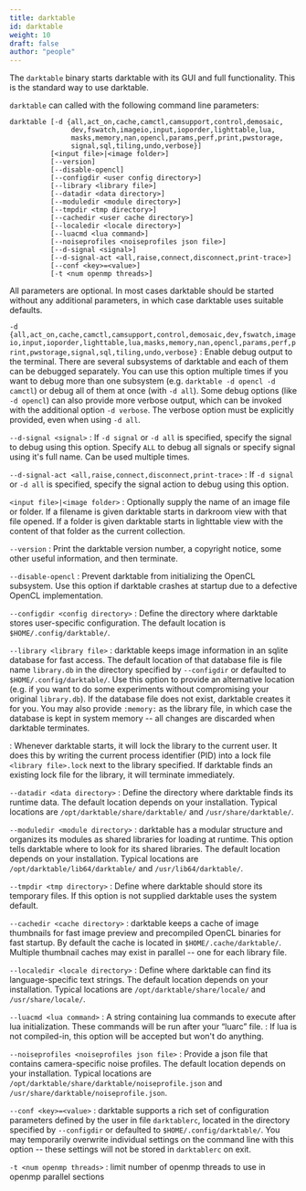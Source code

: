 ```yaml
---
title: darktable
id: darktable
weight: 10
draft: false
author: "people"
---
```


The `darktable` binary starts darktable with its GUI and full functionality. This is the standard way to use darktable.

`darktable` can called with the following command line parameters:

```
darktable [-d {all,act_on,cache,camctl,camsupport,control,demosaic,
               dev,fswatch,imageio,input,ioporder,lighttable,lua,
               masks,memory,nan,opencl,params,perf,print,pwstorage,
               signal,sql,tiling,undo,verbose}]
          [<input file>|<image folder>]
          [--version]
          [--disable-opencl]
          [--configdir <user config directory>]
          [--library <library file>]
          [--datadir <data directory>]
          [--moduledir <module directory>]
          [--tmpdir <tmp directory>]
          [--cachedir <user cache directory>]
          [--localedir <locale directory>]
          [--luacmd <lua command>]
          [--noiseprofiles <noiseprofiles json file>]
          [--d-signal <signal>]
          [--d-signal-act <all,raise,connect,disconnect,print-trace>]
          [--conf <key>=<value>]
          [-t <num openmp threads>]
```

All parameters are optional. In most cases darktable should be started without any additional parameters, in which case darktable uses suitable defaults.

`-d {all,act_on,cache,camctl,camsupport,control,demosaic,dev,fswatch,imageio,input,ioporder,lighttable,lua,masks,memory,nan,opencl,params,perf,print,pwstorage,signal,sql,tiling,undo,verbose}`
: Enable debug output to the terminal. There are several subsystems of darktable and each of them can be debugged separately. You can use this option multiple times if you want to debug more than one subsystem (e.g. `darktable -d opencl -d camctl`) or debug all of them at once (with `-d all`). Some debug options (like `-d opencl`) can also provide more verbose output, which can be invoked with the additional option `-d verbose`. The verbose option must be explicitly provided, even when using `-d all`.

`--d-signal <signal>`
: If `-d signal` or `-d all` is specified, specify the signal to debug using this option. Specify `ALL` to debug all signals or specify signal using it's full name. Can be used multiple times.

`--d-signal-act <all,raise,connect,disconnect,print-trace>`
: If `-d signal` or `-d all` is specified, specify the signal action to debug using this option.

`<input file>|<image folder>`
: Optionally supply the name of an image file or folder. If a filename is given darktable starts in darkroom view with that file opened. If a folder is given darktable starts in lighttable view with the content of that folder as the current collection.

`--version`
: Print the darktable version number, a copyright notice, some other useful information, and then terminate.

`--disable-opencl`
: Prevent darktable from initializing the OpenCL subsystem. Use this option if darktable crashes at startup due to a defective OpenCL implementation.

`--configdir <config directory>`
: Define the directory where darktable stores user-specific configuration. The default location is `$HOME/.config/darktable/`.

`--library <library file>`
: darktable keeps image information in an sqlite database for fast access. The default location of that database file is file name `library.db` in the directory specified by `--configdir` or defaulted to `$HOME/.config/darktable/`. Use this option to provide an alternative location (e.g. if you want to do some experiments without compromising your original `library.db`). If the database file does not exist, darktable creates it for you. You may also provide `:memory:` as the library file, in which case the database is kept in system memory -- all changes are discarded when darktable terminates.

: Whenever darktable starts, it will lock the library to the current user. It does this by writing the current process identifier (PID) into a lock file `<library file>.lock` next to the library specified. If darktable finds an existing lock file for the library, it will terminate immediately.

`--datadir <data directory>`
: Define the directory where darktable finds its runtime data. The default location depends on your installation. Typical locations are `/opt/darktable/share/darktable/` and `/usr/share/darktable/`.

`--moduledir <module directory>`
: darktable has a modular structure and organizes its modules as shared libraries for loading at runtime. This option tells darktable where to look for its shared libraries. The default location depends on your installation. Typical locations are `/opt/darktable/lib64/darktable/` and `/usr/lib64/darktable/`.

`--tmpdir <tmp directory>`
: Define where darktable should store its temporary files. If this option is not supplied darktable uses the system default.

`--cachedir <cache directory>`
: darktable keeps a cache of image thumbnails for fast image preview and precompiled OpenCL binaries for fast startup. By default the cache is located in `$HOME/.cache/darktable/`. Multiple thumbnail caches may exist in parallel -- one for each library file.

`--localedir <locale directory>`
: Define where darktable can find its language-specific text strings. The default location depends on your installation. Typical locations are `/opt/darktable/share/locale/` and `/usr/share/locale/`.

`--luacmd <lua command>`
: A string containing lua commands to execute after lua initialization. These commands will be run after your “luarc” file.
: If lua is not compiled-in, this option will be accepted but won't do anything.

`--noiseprofiles <noiseprofiles json file>`
: Provide a json file that contains camera-specific noise profiles. The default location depends on your installation. Typical locations are `/opt/darktable/share/darktable/noiseprofile.json` and `/usr/share/darktable/noiseprofile.json`.

`--conf <key>=<value>`
: darktable supports a rich set of configuration parameters defined by the user in file `darktablerc`, located in the directory specified by `--configdir` or defaulted to `$HOME/.config/darktable/`. You may temporarily overwrite individual settings on the command line with this option -- these settings will not be stored in `darktablerc` on exit.

`-t <num openmp threads>`
: limit number of openmp threads to use in openmp parallel sections
